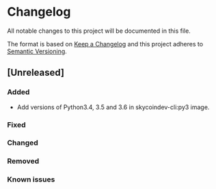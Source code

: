 # Changelog
All notable changes to this project will be documented in this file.

The format is based on [Keep a Changelog](http://keepachangelog.com/en/1.0.0/)
and this project adheres to [Semantic Versioning](http://semver.org/spec/v2.0.0.html).

## [Unreleased]

### Added

- Add versions of Python3.4, 3.5 and 3.6 in skycoindev-cli:py3 image.

### Fixed

### Changed

### Removed

### Known issues

